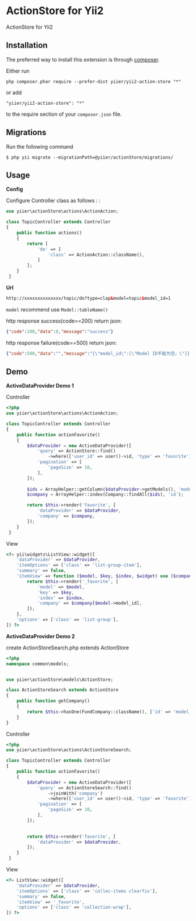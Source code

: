 ActionStore for Yii2
====================
ActionStore for Yii2

Installation
------------

The preferred way to install this extension is through [composer](http://getcomposer.org/download/).

Either run

```
php composer.phar require --prefer-dist yiier/yii2-action-store "*"
```

or add

```
"yiier/yii2-action-store": "*"
```

to the require section of your `composer.json` file.


Migrations
-----------

Run the following command

```shell
$ php yii migrate --migrationPath=@yiier/actionStore/migrations/
```

Usage
-----

**Config**

Configure Controller class as follows : :

```php
use yiier\actionStore\actions\ActionAction;

class TopicController extends Controller
{
    public function actions()
    {
        return [
            'do' => [
                'class' => ActionAction::className(),
            ]
        ];
    }
 }
```

**Url**
 
```html
http://xxxxxxxxxxxxxx/topic/do?type=clap&model=topic&model_id=1
```

`model` recommend use `Model::tableName()`  


http response success(code==200) return json:

```json
{"code":200,"data":0,"message":"success"}
```


http response failure(code==500) return json:

```json
{"code":500,"data":"","message":"{\"model_id\":[\"Model ID不能为空。\"]}"}
```

Demo
------

**ActiveDataProvider Demo 1**

Controller

```php
<?php
use yiier\actionStore\actions\ActionAction;

class TopicController extends Controller
{
    public function actionFavorite()
    {
        $dataProvider = new ActiveDataProvider([
            'query' => ActionStore::find()
                ->where(['user_id' => user()->id, 'type' => 'favorite']),
            'pagination' => [
                'pageSize' => 10,
            ],
        ]);
        
        $ids = ArrayHelper::getColumn($dataProvider->getModels(), 'model_id');
        $company = ArrayHelper::index(Company::findAll($ids), 'id');

        return $this->render('favorite', [
            'dataProvider' => $dataProvider,
            'company' => $company,
        ]);
    }
 }
``` 

View


```php
<?= yii\widgets\ListView::widget([
    'dataProvider' => $dataProvider,
    'itemOptions' => ['class' => 'list-group-item'],
    'summary' => false,
    'itemView' => function ($model, $key, $index, $widget) use ($company) {
        return $this->render('_favorite', [
            'model' => $model,
            'key' => $key,
            'index' => $index,
            'company' => $company[$model->model_id],
        ]);
    },
    'options' => ['class' => 'list-group'],
]) ?>
```


**ActiveDataProvider Demo 2**

create ActionStoreSearch.php extends ActionStore

```php
<?php
namespace common\models;


use yiier\actionStore\models\ActionStore;

class ActionStoreSearch extends ActionStore
{
    public function getCompany()
    {
        return $this->hasOne(FundCompany::className(), ['id' => 'model_id']);
    }
}
```

Controller

```php
<?php
use yiier\actionStore\actions\ActionStoreSearch;

class TopicController extends Controller
{
    public function actionFavorite()
    {
        $dataProvider = new ActiveDataProvider([
            'query' => ActionStoreSearch::find()
                ->joinWith('company')
                ->where(['user_id' => user()->id, 'type' => 'favorite']),
            'pagination' => [
                'pageSize' => 10,
            ],
        ]);
      

        return $this->render('favorite', [
            'dataProvider' => $dataProvider,
        ]);
    }
 }
```
View

```php
<?= ListView::widget([
    'dataProvider' => $dataProvider,
    'itemOptions' => ['class' => 'collec-items clearfix'],
    'summary' => false,
    'itemView' => '_favorite',
    'options' => ['class' => 'collection-wrap'],
]) ?>
``` 
